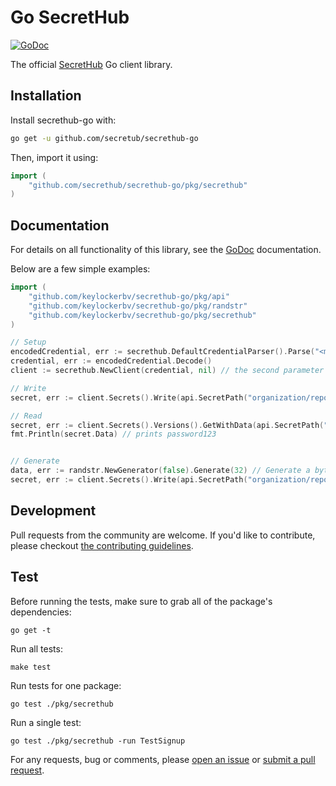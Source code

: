 # Go SecretHub

[![GoDoc](http://img.shields.io/badge/godoc-reference-blue.svg)][godoc]

The official [SecretHub][secrethub] Go client library.

## Installation

Install secrethub-go with:

```sh
go get -u github.com/secretub/secrethub-go
```

Then, import it using:

``` go
import (
    "github.com/secrethub/secrethub-go/pkg/secrethub"
)
```

## Documentation

For details on all functionality of this library, see the [GoDoc][godoc] documentation.

Below are a few simple examples:

```go
import (
	"github.com/keylockerbv/secrethub-go/pkg/api"
	"github.com/keylockerbv/secrethub-go/pkg/randstr"
	"github.com/keylockerbv/secrethub-go/pkg/secrethub"
)

// Setup
encodedCredential, err := secrethub.DefaultCredentialParser().Parse("<my credential>")
credential, err := encodedCredential.Decode()
client := secrethub.NewClient(credential, nil) // the second parameter can be used to override default options, e.g. to use a different backend for mocking.

// Write
secret, err := client.Secrets().Write(api.SecretPath("organization/repo/db_password"), []byte("password123"))

// Read
secret, err := client.Secrets().Versions().GetWithData(api.SecretPath("organisation/repo/db_password:latest"))
fmt.Println(secret.Data) // prints password123


// Generate
data, err := randstr.NewGenerator(false).Generate(32) // Generate a byte-array of 32 alphanumeric characters.
secret, err := client.Secrets().Write(api.SecretPath("organization/repo/directory/secret"), data)
```

## Development

Pull requests from the community are welcome.
If you'd like to contribute, please checkout [the contributing guidelines](./CONTRIBUTING.md).

## Test

Before running the tests, make sure to grab all of the package's dependencies:

    go get -t

Run all tests:

    make test

Run tests for one package:

    go test ./pkg/secrethub

Run a single test:

    go test ./pkg/secrethub -run TestSignup

For any requests, bug or comments, please [open an issue][issues] or [submit a
pull request][pulls].

[secrethub]: https://secrethub.io
[issues]: https://github.com/secrethub/secrethub-go/issues/new
[pulls]: https://github.com/secrethub/secrethub-go/pulls
[godoc]: http://godoc.org/github.com/secrethub/secrethub-go
